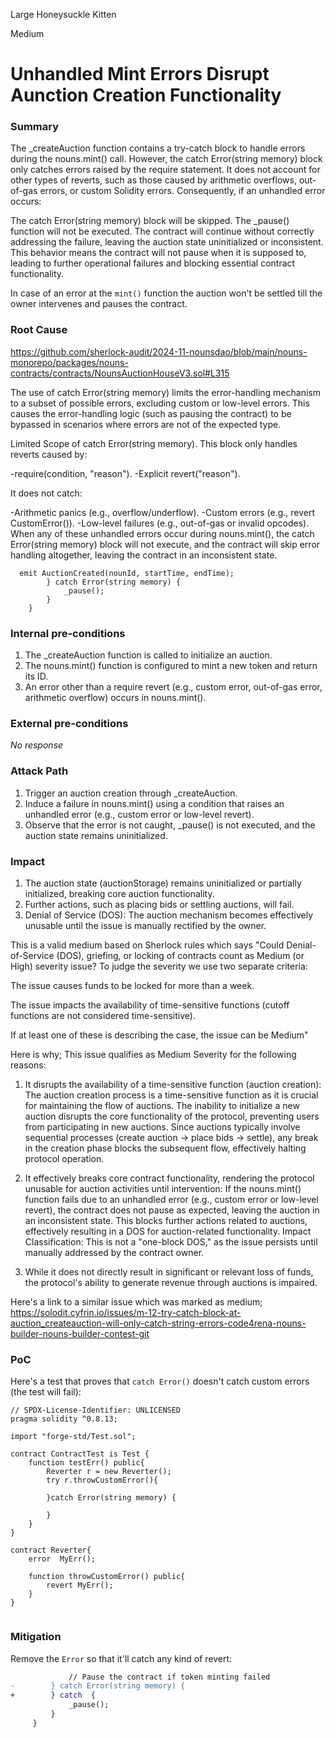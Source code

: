 Large Honeysuckle Kitten

Medium

# Unhandled Mint Errors Disrupt Aunction Creation Functionality

### Summary

The _createAuction function contains a try-catch block to handle errors during the nouns.mint() call. However, the catch Error(string memory) block only catches errors raised by the require statement. It does not account for other types of reverts, such as those caused by arithmetic overflows, out-of-gas errors, or custom Solidity errors. Consequently, if an unhandled error occurs:

The catch Error(string memory) block will be skipped.
The _pause() function will not be executed.
The contract will continue without correctly addressing the failure, leaving the auction state uninitialized or inconsistent.
This behavior means the contract will not pause when it is supposed to, leading to further operational failures and blocking essential contract functionality.

In case of an error at the `mint()` function the auction won't be settled till the owner intervenes and pauses the contract.

### Root Cause

https://github.com/sherlock-audit/2024-11-nounsdao/blob/main/nouns-monorepo/packages/nouns-contracts/contracts/NounsAuctionHouseV3.sol#L315

The use of catch Error(string memory) limits the error-handling mechanism to a subset of possible errors, excluding custom or low-level errors. This causes the error-handling logic (such as pausing the contract) to be bypassed in scenarios where errors are not of the expected type.

Limited Scope of catch Error(string memory). This block only handles reverts caused by:

-require(condition, "reason").
-Explicit revert("reason").

It does not catch:

-Arithmetic panics (e.g., overflow/underflow).
-Custom errors (e.g., revert CustomError()).
-Low-level failures (e.g., out-of-gas or invalid opcodes).
When any of these unhandled errors occur during nouns.mint(), the catch Error(string memory) block will not execute, and the contract will skip error handling altogether, leaving the contract in an inconsistent state.

```solidity
  emit AuctionCreated(nounId, startTime, endTime);
        } catch Error(string memory) {
            _pause();
        }
    }
```

### Internal pre-conditions

1. The _createAuction function is called to initialize an auction.
2. The nouns.mint() function is configured to mint a new token and return its ID.
3. An error other than a require revert (e.g., custom error, out-of-gas error, arithmetic overflow) occurs in nouns.mint().

### External pre-conditions

_No response_

### Attack Path

1. Trigger an auction creation through _createAuction.
2. Induce a failure in nouns.mint() using a condition that raises an unhandled error (e.g., custom error or low-level revert).
3. Observe that the error is not caught, _pause() is not executed, and the auction state remains uninitialized.

### Impact

1. The auction state (auctionStorage) remains uninitialized or partially initialized, breaking core auction functionality.
2. Further actions, such as placing bids or settling auctions, will fail.
3. Denial of Service (DOS): The auction mechanism becomes effectively unusable until the issue is manually rectified by the owner.

This is a valid medium based on Sherlock rules which says "Could Denial-of-Service (DOS), griefing, or locking of contracts count as Medium (or High) severity issue? To judge the severity we use two separate criteria:

The issue causes funds to be locked for more than a week.

The issue impacts the availability of time-sensitive functions (cutoff functions are not considered time-sensitive).

If at least one of these is describing the case, the issue can be Medium"

Here is why;
This issue qualifies as Medium Severity for the following reasons:

1. It disrupts the availability of a time-sensitive function (auction creation): The auction creation process is a time-sensitive function as it is crucial for maintaining the flow of auctions. The inability to initialize a new auction disrupts the core functionality of the protocol, preventing users from participating in new auctions.
Since auctions typically involve sequential processes (create auction → place bids → settle), any break in the creation phase blocks the subsequent flow, effectively halting protocol operation.

2. It effectively breaks core contract functionality, rendering the protocol unusable for auction activities until intervention:
 If the nouns.mint() function fails due to an unhandled error (e.g., custom error or low-level revert), the contract does not pause as expected, leaving the auction in an inconsistent state. This blocks further actions related to auctions, effectively resulting in a DOS for auction-related functionality.
Impact Classification: This is not a "one-block DOS," as the issue persists until manually addressed by the contract owner.

3. While it does not directly result in significant or relevant loss of funds, the protocol's ability to generate revenue through auctions is impaired.

Here's a link to a similar issue which was marked as medium; https://solodit.cyfrin.io/issues/m-12-try-catch-block-at-auction_createauction-will-only-catch-string-errors-code4rena-nouns-builder-nouns-builder-contest-git

### PoC

Here's a test that proves that `catch Error()` doesn't catch custom errors (the test will fail):

```solidity
// SPDX-License-Identifier: UNLICENSED
pragma solidity ^0.8.13;

import "forge-std/Test.sol";

contract ContractTest is Test {
    function testErr() public{
        Reverter r = new Reverter();
        try r.throwCustomError(){

        }catch Error(string memory) {

        }
    }
}

contract Reverter{
    error  MyErr();

    function throwCustomError() public{
        revert MyErr();
    }
}


```


### Mitigation

Remove the `Error` so that it'll catch any kind of revert:

```diff
             // Pause the contract if token minting failed
-        } catch Error(string memory) {
+        } catch  {
             _pause();
         }
     }
```
